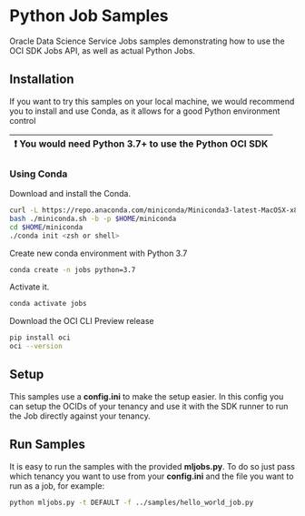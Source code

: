 # Python Job Samples

Oracle Data Science Service Jobs samples demonstrating how to use the OCI SDK Jobs API, as well as actual Python Jobs. 
## Installation

If you want to try this samples on your local machine, we would recommend you to install and use Conda, as it allows for a good Python environment control

| :exclamation:  You would need Python 3.7+ to use the Python OCI SDK |
|-----------------------------------------|

### Using Conda

Download and install the Conda.

```bash
curl -L https://repo.anaconda.com/miniconda/Miniconda3-latest-MacOSX-x86_64.sh >> miniconda.sh
bash ./miniconda.sh -b -p $HOME/miniconda
cd $HOME/miniconda
./conda init <zsh or shell>
```

Create new conda environment with Python 3.7

```bash
conda create -n jobs python=3.7
```

Activate it.

```bash
conda activate jobs
```

Download the OCI CLI Preview release

```bash
pip install oci
oci --version
```
## Setup

This samples use a **config.ini** to make the setup easier. In this config you can setup the OCIDs of your tenancy and use it with the SDK runner to run the Job directly against your tenancy.

## Run Samples

It is easy to run the samples with the provided **mljobs.py**. To do so just pass which tenancy you want to use from your **config.ini** and the file you want to run as a job, for example:

```bash
python mljobs.py -t DEFAULT -f ../samples/hello_world_job.py 
```